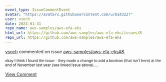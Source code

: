 ```yaml
---
event_type: IssueCommentEvent
avatar: "https://avatars.githubusercontent.com/u/814322?"
user: vsoch
date: 2023-01-31
repo_name: aws-samples/aws-efa-eks
html_url: https://github.com/aws-samples/aws-efa-eks/issues/8
repo_url: https://github.com/aws-samples/aws-efa-eks
---
```


<a href='https://github.com/vsoch' target='_blank'>vsoch</a> commented on issue <a href='https://github.com/aws-samples/aws-efa-eks/issues/8' target='_blank'>aws-samples/aws-efa-eks#8</a>.

<small>okay I think I found the issue - they made a change to add a boolean (that isn't here) at the end of November last year (see linked issue above)....</small>

<a href='https://github.com/aws-samples/aws-efa-eks/issues/8' target='_blank'>View Comment</a>